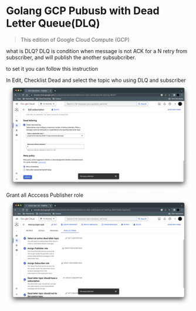 # Golang GCP Pubusb with Dead Letter Queue(DLQ)

> This edition of Google Cloud Compute (GCP)

what is DLQ? DLQ is condition when message is not ACK for a N retry from subscriber, and will publish the another subsubcriber. 

to set it you can follow this instruction

In Edit, Checklist Dead and select the topic who using DLQ and subscriber
![plot](./assets/01.png)
Grant all Acccess Publisher role
![plot](./assets/02.png)
